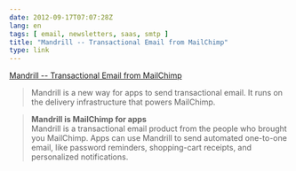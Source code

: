 ```yaml
---
date: 2012-09-17T07:07:28Z
lang: en
tags: [ email, newsletters, saas, smtp ]
title: "Mandrill -- Transactional Email from MailChimp"
type: link
---
```


[Mandrill -- Transactional Email from
MailChimp](http://www.mandrill.com/)

> Mandrill is a new way for apps to send transactional email. It runs on
> the delivery infrastructure that powers MailChimp.

> **Mandrill is MailChimp for apps**\
> Mandrill is a transactional email product from the people who brought
> you MailChimp. Apps can use Mandrill to send automated one-to-one
> email, like password reminders, shopping-cart receipts, and
> personalized notifications.

